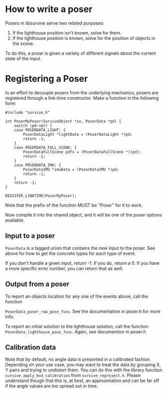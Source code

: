 # How to write a poser

Posers in libsurvive serve two related purposes:

1) If the lighthouse position isn't known, solve for them.
2) If the lighthouse position is known, solve for the position of objects in the scene. 

To do this, a poser is given a variety of different signals about the current state of the input. 

# Registering a Poser

In an effort to decouple posers from the underlying mechanics, posers are registered through a link-time 
constructor. Make a function in the following form:

```
#include "survive.h"

int PoserMyPoser(SurviveObject *so, PoserData *pd) {
	switch (pd->pt) {
	case POSERDATA_LIGHT: {
		PoserDataLight *lightData = (PoserDataLight *)pd;
		return -1;
	}
	case POSERDATA_FULL_SCENE: {
	    PoserDataFullScene pdfs = (PoserDataFullScene *)(pd);
		return -1;
	}
	case POSERDATA_IMU: {
		PoserDataIMU *imuData = (PoserDataIMU *)pd;
        return -1;
	}
	return -1;
}

REGISTER_LINKTIME(PoserMyPoser);

```

Note that the prefix of the function MUST be "Poser" for it to work. 

Now compile it into the shared object, and it will be one of the poser options available. 

## Input to a poser

`PoserData` is a tagged union that contains the new input to the poser. See above for how to get the concrete
types for each type of event. 

If you don't handle a given input, return -1. If you do, return a 0. If you have a more specific
error number, you can return that as well. 

## Output from a poser

To report an objects location for any one of the events above, call the function

`PoserData_poser_raw_pose_func`. See the documentation in poser.h for more info.

To report an initial solution to the lighthouse solution, call the function `PoserData_lighthouse_pose_func`. Again, 
see documention in poser.h

## Calibration data

Note that by default, no angle data is presented in a calibrated fashion. Depending on your use case, you
may want to treat the data by grouping X, Y pairs and trying to undistort them. You can do this with the library
function `survive_apply_bsd_calibration` from `survive_reproject.h`. Please understand though that this is, at best, an 
approximation and can be far off if the angle values are too spread out in time. 

